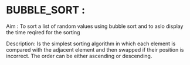 # BUBBLE_SORT : 
Aim :
To sort a list of random values using bubble sort and to aslo display the time reqired for the sorting


Description:
Is the simplest sorting algorithm in which each element is compared with the adjacent element and then swapped if their position is incorrect.
The order can be either ascending or descending.
